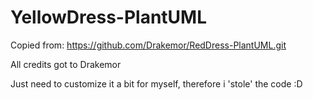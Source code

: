 # YellowDress-PlantUML

Copied from: https://github.com/Drakemor/RedDress-PlantUML.git

All credits got to Drakemor

Just need to customize it a bit for myself, therefore i 'stole' the code :D
